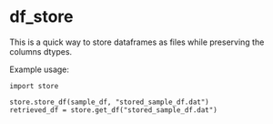 # df_store
This is a quick way to store dataframes as files while preserving the columns dtypes.

Example usage:
```
import store

store.store_df(sample_df, "stored_sample_df.dat")
retrieved_df = store.get_df("stored_sample_df.dat")
```
